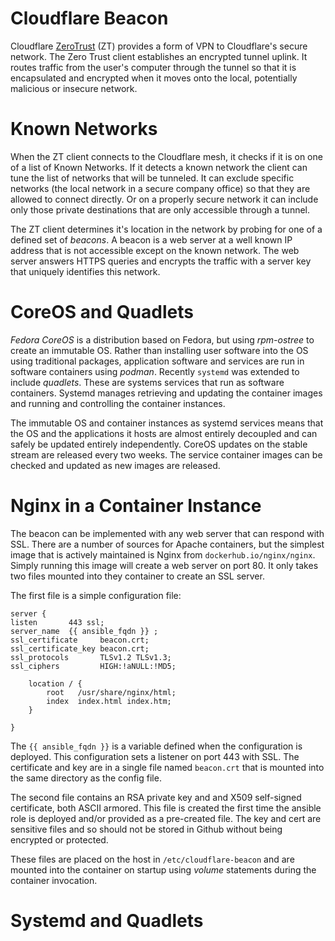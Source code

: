 # Cloudflare Beacon

Cloudflare [ZeroTrust](https://developers.cloudflare.com/cloudflare-one/connections/connect-devices/warp/ "Warp Zero Trust") (ZT) provides a form of VPN to Cloudflare's secure network.
The Zero Trust client establishes an encrypted tunnel uplink. It routes traffic from
the user's computer through the tunnel so that it is encapsulated and encrypted when
it moves onto the local, potentially malicious or insecure network.

# Known Networks

When the ZT client connects to the Cloudflare mesh, it checks if it is on one of a 
list of Known Networks. If it detects a known network the client can tune the list of
networks that will be tunneled. It can exclude specific networks (the local network in
a secure company office) so that they are allowed to connect directly. Or on a 
properly secure network it can include only those private destinations that are
only accessible through a tunnel.

The ZT client determines it's location in the network by probing for one of a defined
set of *beacons*.  A beacon is a web server at a well known IP address that is not
accessible except on the known network.  The web server answers HTTPS queries and
encrypts the traffic with a server key that uniquely identifies this network.

# CoreOS and Quadlets

*Fedora CoreOS* is a distribution based on Fedora, but using *rpm-ostree* to create
an immutable OS. Rather than installing user software into the OS using traditional packages,
application software and services are run in software containers using *podman*. Recently
`systemd` was extended to include *quadlets*. These are systems services that run as
software containers. Systemd manages retrieving and updating the container images
and running and controlling the container instances.

The immutable OS and container instances as systemd services means that the OS and the
applications it hosts are almost entirely decoupled and can safely be updated entirely
independently. CoreOS updates on the stable stream are released every two weeks. The service
container images can be checked and updated as new images are released.

# Nginx in a Container Instance

The beacon can be implemented with any web server that can respond with SSL. There are
a number of sources for Apache containers, but the simplest image that is actively maintained
is Nginx from `dockerhub.io/nginx/nginx`. Simply running this image will create a web
server on port 80. It only takes two files mounted into they container to create an SSL
server.

The first file is a simple configuration file:

    server {
    listen       443 ssl;
    server_name  {{ ansible_fqdn }} ;
    ssl_certificate     beacon.crt;
    ssl_certificate_key beacon.crt;
    ssl_protocols       TLSv1.2 TLSv1.3;
    ssl_ciphers         HIGH:!aNULL:!MD5;
    
        location / {
            root   /usr/share/nginx/html;
            index  index.html index.htm;
        }
    
    }

The `{{ ansible_fqdn }}` is a variable defined when the configuration is deployed. 
This configuration sets a listener on port 443 with SSL. The certificate and key are in
a single file named `beacon.crt` that is mounted into the same directory as the config
file.

The second file contains an RSA private key and and X509 self-signed certificate, both
ASCII armored. This file is created the first time the ansible role is deployed and/or
provided as a pre-created file. The key and cert are sensitive files and so should
not be stored in Github without being encrypted or protected.

These files are placed on the host in `/etc/cloudflare-beacon` and are mounted into
the container on startup using *volume* statements during the container invocation.

# Systemd and Quadlets


